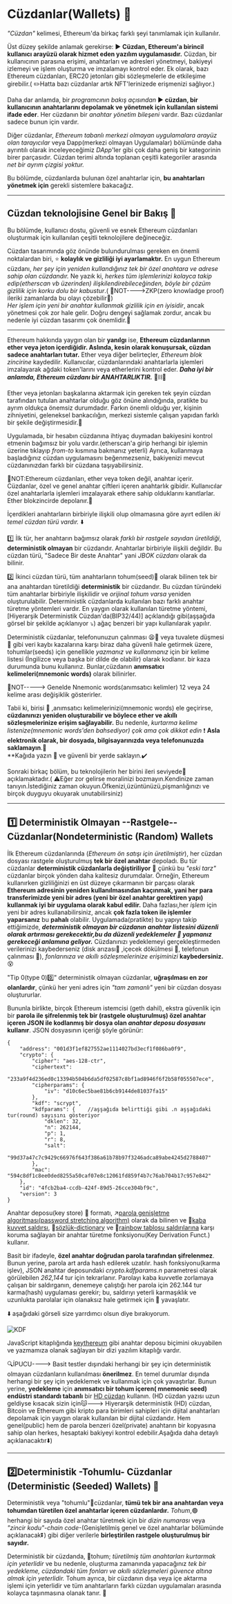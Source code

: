 # Cüzdanlar(Wallets) 🔑

_"Cüzdan"_ kelimesi, Ethereum'da birkaç farklı şeyi tanımlamak için kullanılır.

Üst düzey şekilde anlamak gerekirse: ▶️ **Cüzdan, Ethereum'a birincil kullanıcı arayüzü olarak hizmet eden yazılım uygulamasıdır.** Cüzdan, bir kullanıcının parasına erişimi, anahtarları ve adresleri yönetmeyi, bakiyeyi izlemeyi ve işlem oluşturma ve imzalamayı kontrol eder. Ek olarak, bazı Ethereum cüzdanları, ERC20 jetonları gibi sözleşmelerle de etkileşime girebilir.( ✏️Hatta bazı cüzdanlar artık NFT'lerinizede erişmenizi sağlıyor.)

Daha dar anlamda, bir _programcının bakış açısından_ ▶️ **cüzdan, bir kullanıcının anahtarlarını depolamak ve yönetmek için kullanılan sistemi ifade eder**. Her cüzdanın bir _anahtar yönetim bileşeni_ vardır. Bazı cüzdanlar sadece bunun için vardır.

Diğer cüzdanlar, _Ethereum tabanlı merkezi olmayan uygulamalara arayüz olan tarayıcılar_ veya Dapp(merkezi olmayan Uygulamalar) bölümünde daha ayrıntılı olarak inceleyeceğimiz _DApp_'ler gibi çok daha geniş bir kategorinin birer parçasıdır. Cüzdan terimi altında toplanan çeşitli kategoriler arasında _net bir ayrım çizgisi yoktur._

Bu bölümde, cüzdanlarda  bulunan özel anahtarlar için, **bu anahtarları yönetmek için** gerekli sistemlere bakacağız.

----------------

## Cüzdan teknolojisine Genel bir Bakış 👀

Bu bölümde, kullanıcı dostu, güvenli ve esnek Ethereum cüzdanları oluşturmak için kullanılan çeşitli teknolojilere değineceğiz.


Cüzdan tasarımında göz önünde bulundurulması gereken en önemli noktalardan biri, ⭐ **kolaylık ve gizliliği iyi ayarlamaktır.**  En uygun Ethereum cüzdanı, _her şey için yeniden kullandığınız tek bir özel anahtara ve adrese sahip olan cüzdandır._ Ne yazık ki, _herkes tüm işlemlerinizi kolayca takip edip(etherscan vb üzerinden) ilişkilendirebileceğinden, böyle bir çözüm gizlilik için korku dolu bir kabustur_.( 📝NOT---->ZKP(zero knowladge proof) ileriki zamanlarda bu olayı çözebilir📝)  
_Her işlem için yeni bir anahtar kullanmak gizlilik için en iyisidir_, ancak yönetmesi çok zor hale gelir. 
Doğru dengeyi sağlamak zordur, ancak bu nedenle iyi cüzdan tasarımı çok önemlidir.💖

---------------

Ethereum hakkında yaygın olan bir **yanılgı** ise, **Ethereum cüzdanlarının ether veya jeton içerdiğidir. Aslında, kesin olarak konuşursak, cüzdan sadece anahtarları tutar.** Ether veya diğer belirteçler, _Ethereum blok zincirine_ kaydedilir. Kullanıcılar, cüzdanlarındaki anahtarlarla işlemleri imzalayarak ağdaki token'larını veya etherlerini kontrol eder. **_Daha iyi bir anlamda, Ethereum cüzdanı  bir ANAHTARLIKTIR._** 🔑⛓️🔑 

 Ether veya jetonları başkalarına aktarmak için gereken tek şeyin cüzdan tarafından tutulan anahtarlar olduğu göz önüne alındığında, pratikte bu ayrım oldukça önemsiz durumdadır. 
 Farkın önemli olduğu yer, kişinin zihniyetini, geleneksel bankacılığın, merkezi sistemle çalışan yapıdan farklı bir şekile değiştirmesidir.🏦

Uygulamada, bir hesabın cüzdanına ihtiyaç duymadan bakiyesini kontrol etmenin bağımsız bir yolu vardır.(etherscan'a girip herhangi bir işlemin üzerine tıklayıp _from-to_ kısmına bakmanız yeterli) Ayrıca, kullanmaya başladığınız cüzdan uygulamasını beğenmezseniz, bakiyenizi mevcut cüzdanınızdan farklı bir cüzdana taşıyabilirsiniz.

📝NOT:Ethereum cüzdanları, ether veya token değil, anahtar içerir. Cüzdanlar, özel ve genel anahtar çiftleri içeren anahtarlık gibidir. Kullanıcılar özel anahtarlarla işlemleri imzalayarak ethere sahip olduklarını kanıtlarlar. Ether blokzincirde depolanır.📝

İçerdikleri anahtarların birbiriyle ilişkili olup olmamasına göre ayırt edilen _iki temel cüzdan türü vardır._ ⬇️

1️⃣ İlk tür, her anahtarın bağımsız olarak _farklı bir rastgele sayıdan üretildiği_, **deterministik olmayan** bir cüzdandır. Anahtarlar birbiriyle ilişkili değildir. Bu cüzdan türü, "Sadece Bir deste Anahtar" yani _JBOK cüzdanı_ olarak da bilinir.
 
2️⃣ İkinci cüzdan türü, tüm anahtarların tohum(seed)🌱 olarak bilinen tek bir ana anahtardan türetildiği **deterministik** bir cüzdandır. Bu cüzdan türündeki tüm anahtarlar birbiriyle ilişkilidir ve _orijinal tohum varsa_ yeniden oluşturulabilir. Deterministik cüzdanlarda kullanılan bazı farklı anahtar türetme yöntemleri vardır. En yaygın olarak kullanılan türetme yöntemi, [Hiyerarşik Deterministik Cüzdan'da(BIP32/44)] açıklandığı gibi(aşşağıda görsel bir şekilde açıklanıyor ⤵️) ağaç benzeri bir yapı kullanılarak yapılır.

Deterministik cüzdanlar, telefonunuzun çalınması 😫📱 veya tuvalete düşmesi 🚽 gibi veri kaybı kazalarına karşı biraz daha güvenli hale getirmek üzere, tohumlar(seeds)  için genellikle _yazmanız ve kullanmanız_ için bir kelime listesi (İngilizce veya başka bir dilde de olabilir) olarak kodlanır. bir kaza durumunda bunu kullanırız.
Bunlar,cüzdanın **anımsatıcı kelimeleri(mnemonic words)** olarak bilinirler. 
 
 📝NOT-----> Genelde Nnemonic words(anımsatıcı kelimler) 12 veya 24 kelime arası değişiklik gösterirler.

Tabii ki, birisi 🧔 ,anımsatıcı kelimelerinizi(mnemonic words) ele geçirirse, **cüzdanınızı yeniden oluşturabilir ve böylece ether ve akıllı sözleşmelerinize erişim sağlayabilir.** Bu nedenle, _kurtarma kelime listenize(mnemonic words'den bahsediyor) çok ama çok dikkat edin_ ❗ **Asla elektronik olarak, bir dosyada, bilgisayarınızda veya telefonunuzda saklamayın**.🔴   
**Kağıda yazın 📕 ve güvenli bir yerde saklayın.✔️

Sonraki birkaç bölüm, bu teknolojilerin her birini ileri seviyede🥶 açıklamaktadır.( ⚠️Eğer zor gelirse moralinizi bozmayın.Kendinize zaman tanıyın.İstediğiniz zaman okuyun.Öfkenizi,üzüntünüzü,pişmanlığınızı ve birçok duyguyu okuyarak unutabilirsiniz) 

------------

## 1️⃣ Deterministik Olmayan --Rastgele-- Cüzdanlar(Nondeterministic (Random) Wallets 

İlk Ethereum cüzdanlarında (_Ethereum ön satışı için üretilmiştir_), her cüzdan dosyası rastgele oluşturulmuş **tek bir özel anahtar** depoladı. Bu tür cüzdanlar **deterministik cüzdanlarla değiştiriliyor** 🔄 çünkü bu _"eski tarz"_ cüzdanlar birçok yönden daha kalitesiz durumdalar. 
Örneğin, Ethereum kullanırken gizliliğinizi en üst düzeye çıkarmanın bir parçası olarak **Ethereum adresinin yeniden kullanılmasından kaçınmak, yani her para transferimizde yeni bir adres (yeni bir özel anahtar gerektiren yapı) kullanmak iyi bir uygulama olarak kabul edilir.** Daha fazlası,her _işlem_ için yeni bir adres kullanabilirsiniz, ancak **çok fazla token ile işlemler yaparsanız** bu **pahalı** olabilir. Uygulamada(pratikte) bu yapıyı takip ettiğimizde, **_deterministik olmayan bir cüzdanın anahtar listesini düzenli olarak artırması gerekecektir,bu da düzenli yedeklemeler 👜 yapmanız gerekeceği anlamına geliyor._** Cüzdanınızı yedeklemeyi gerçekleştirmeden verilerinizi kaybederseniz (disk arızası💾 ,içecek dökülmesi 🍻, telefonun çalınması 📱), _fonlarınıza ve akıllı sözleşmelerinize erişiminizi_ **kaybedersiniz.** 😵 

"Tip 0(type 0)0️⃣" deterministik olmayan cüzdanlar, **uğraşılması en zor olanlardır**, çünkü her yeni adres için _"tam zamanlı"_ yeni bir cüzdan dosyası oluştururlar.

Bununla birlikte, birçok Ethereum istemcisi (geth dahil), ekstra güvenlik için bir **parola ile şifrelenmiş tek bir (rastgele oluşturulmuş) özel anahtar içeren JSON ile kodlanmış bir dosya olan _anahtar deposu dosyasını_ kullanır**. JSON dosyasının içeriği şöyle görünür:


```
{
    "address": "001d3f1ef827552ae1114027bd3ecf1f086ba0f9",
    "crypto": {
        "cipher": "aes-128-ctr",
        "ciphertext":
            "233a9f4d236ed0c13394b504b6da5df02587c8bf1ad8946f6f2b58f055507ece",
        "cipherparams": {
            "iv": "d10c6ec5bae81b6cb9144de81037fa15"
        },
        "kdf": "scrypt",
        "kdfparams": {    //aşşağıda belirttiği gibi .n aşşağıdaki tur(round) sayısını gösteriyor
            "dklen": 32,
            "n": 262144,
            "p": 1,
            "r": 8,
            "salt":
                "99d37a47c7c9429c66976f643f386a61b78b97f3246adca89abe4245d2788407"
        },
        "mac": "594c8df1c8ee0ded8255a50caf07e8c12061fd859f4b7c76ab704b17c957e842"
    },
    "id": "4fcb2ba4-ccdb-424f-89d5-26cce304bf9c",
    "version": 3
}

```

Anahtar deposu(key store) 🔑 formatı, ↗️[parola genişletme algoritması(password stretching algorithm)](https://miro.medium.com/max/640/1*gqoIas2TgHfFn9u_QqnO9A.png) olarak da bilinen ve 👊[kaba kuvvet saldırsı](https://www.kaspersky.com.tr/resource-center/definitions/brute-force-attack), 📗[sözlük-dictionary](https://bilgisayarkavramlari.com/2009/08/20/sozluk-saldirisi-dictionary-attack/) ve 🌈[rainbow tablosu saldırılarına](https://bilgiguvende.com/rainbow-table-saldirisi-nedir-ve-nasil-uygulanir-onlenmesine-yonelik-yontemler-nelerdir/)  karşı koruma sağlayan bir anahtar türetme fonksiyonu(Key Derivation Funct.) kullanır.

Basit bir ifadeyle, **özel anahtar doğrudan parola tarafından şifrelenmez**. Bunun yerine, parola art arda hash edilerek uzatılır. hash fonksiyonu(karma işlev), JSON anahtar deposundaki _crypto.kdfparams.n_ parametresi olarak görülebilen _262,144_ tur için tekrarlanır. Parolayı kaba kuvvetle zorlamaya çalışan bir saldırganın, denemeye çalıştığı her parola için 262.144 tur karma(hash) uygulaması gerekir; bu, saldırıyı yeterli karmaşıklık ve uzunlukta parolalar için olanaksız hale getirmek için 🐢 yavaşlatır.

⬇️ aşağıdaki görseli size yarrdımcı olsun diye bırakıyorum.

<img title="KDF" src="https://miro.medium.com/max/640/1*gqoIas2TgHfFn9u_QqnO9A.png">


JavaScript kitaplığında [keythereum](https://github.com/ethereumjs/keythereum) gibi anahtar deposu biçimini okuyabilen ve yazmamıza olanak sağlayan bir dizi yazılım kitaplığı vardır.

🔍İPUCU----> Basit testler dışındaki herhangi bir şey için deterministik olmayan cüzdanların kullanılması **önerilmez**. En temel durumlar dışında herhangi bir şey için yedeklemek ve kullanmak için çok yavaştırlar. Bunun yerine, **yedekleme** için **anımsatıcı bir tohum içeren( mnemonic seed) endüstri standardı tabanlı** bir [HD cüzdan](https://www.investopedia.com/terms/h/hd-wallet-hierarchical-deterministic-wallet.asp) kullanın. 
(HD cüzdan yazısı uzun geldiyse kısacak sizin için😽---> Hiyerarşik deterministik (HD) cüzdan, Bitcoin ve Ethereum gibi kripto para birimleri sahipleri için dijital anahtarları depolamak için yaygın olarak kullanılan bir dijital cüzdandır. Hem genel(public) hem de parola benzeri özel(private) anahtarın bir kopyasına sahip olan herkes, hesaptaki bakiyeyi kontrol edebilir.Aşağıda daha detaylı açıklanacaktır⬇️)

-------------

## 2️⃣Deterministik -Tohumlu- Cüzdanlar (Deterministic (Seeded) Wallets) 🌱

Deterministik veya "tohumlu"🌱cüzdanlar, **tümü tek bir ana anahtardan veya tohumdan türetilen özel anahtarlar içeren cüzdanlardır.** _Tohum_,🟢 herhangi bir sayıda özel anahtar türetmek için bir _dizin numarası_ veya _"zincir kodu"-chain code_-(Genişletilmiş genel ve özel anahtarlar bölümünde açıklanacak⏬) gibi diğer verilerle **birleştirilen rastgele oluşturulmuş bir sayıdır.**

Deterministik bir cüzdanda, 🌱tohum; _türetilmiş tüm anahtarları kurtarmak için yeterlidir_ ve bu nedenle, oluşturma zamanında yapacağınız _tek bir yedekleme, cüzdandaki tüm fonları ve akıllı sözleşmeleri güvence altına almak için yeterlidir._ Tohum ayrıca, bir cüzdanın dışa veya içe aktarma işlemi için yeterlidir ve tüm anahtarların farklı cüzdan uygulamaları arasında kolayca taşınmasına olanak tanır. 💯








